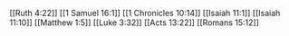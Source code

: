 [[Ruth 4:22]]
[[1 Samuel 16:1]]
[[1 Chronicles 10:14]]
[[Isaiah 11:1]]
[[Isaiah 11:10]]
[[Matthew 1:5]]
[[Luke 3:32]]
[[Acts 13:22]]
[[Romans 15:12]]
